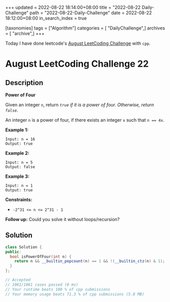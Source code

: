 +++
updated = 2022-08-22 18:14:00+08:00
title = "2022-08-22 Daily-Challenge"
path = "2022-08-22-Daily-Challenge"
date = 2022-08-22 18:12:00+08:00
in_search_index = true

[taxonomies]
tags = ["Algorithm"]
categories = [ "DailyChallenge",]
archives = [ "archive",]
+++

Today I have done leetcode's [August LeetCoding Challenge](https://leetcode.com/problems/stamping-the-sequence/) with `cpp`.

<!-- more -->

# August LeetCoding Challenge 22

## Description

**Power of Four**

Given an integer `n`, return *`true` if it is a power of four. Otherwise, return `false`*.

An integer `n` is a power of four, if there exists an integer `x` such that `n == 4x`.

 

**Example 1:**

```
Input: n = 16
Output: true
```

**Example 2:**

```
Input: n = 5
Output: false
```

**Example 3:**

```
Input: n = 1
Output: true
```

 

**Constraints:**

- `-2^31 <= n <= 2^31 - 1`

 

**Follow up:** Could you solve it without loops/recursion?

## Solution

``` cpp
class Solution {
public:
  bool isPowerOfFour(int n) {
    return n && __builtin_popcount(n) == 1 && !(__builtin_ctz(n) & 1);
  }
};

// Accepted
// 1061/1061 cases passed (0 ms)
// Your runtime beats 100 % of cpp submissions
// Your memory usage beats 71.3 % of cpp submissions (5.8 MB)
```
